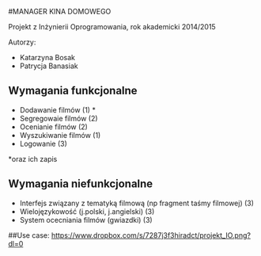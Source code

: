 #MANAGER KINA DOMOWEGO

Projekt z Inżynierii Oprogramowania, rok akademicki 2014/2015


Autorzy: 
+ Katarzyna Bosak
+ Patrycja Banasiak 


## Wymagania funkcjonalne
+ Dodawanie filmów (1) *
+ Segregowaie filmów (2)
+ Ocenianie filmów (2)
+ Wyszukiwanie filmów (1)
+ Logowanie (3)

*oraz ich zapis 

## Wymagania niefunkcjonalne
+ Interfejs związany z tematyką filmową (np fragment taśmy filmowej)  (3)
+ Wielojęzykowość (j.polski, j.angielski) (3) 
+ System ocecniania filmów (gwiazdki) (3) 
 
##Use case: 
https://www.dropbox.com/s/7287j3f3hiradct/projekt_IO.png?dl=0
